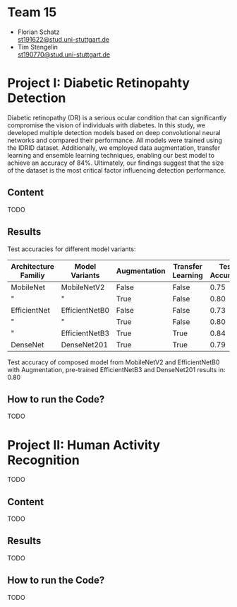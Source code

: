 # Team 15
- Florian Schatz  
  st191622@stud.uni-stuttgart.de
- Tim Stengelin  
  st190770@stud.uni-stuttgart.de

# Project I: Diabetic Retinopahty Detection
Diabetic retinopathy (DR) is a serious ocular condition that can significantly compromise the vision of individuals with diabetes. In this study, we developed multiple detection models based on deep convolutional neural networks and compared their performance. All models were trained using the IDRID dataset. Additionally, we employed data augmentation, transfer learning and ensemble learning techniques, enabling our best model to achieve an accuracy of 84%. Ultimately, our findings suggest that the size of the dataset is the most critical factor influencing detection performance.

## Content
TODO

##  Results
Test accuracies for different model variants:

| **Architecture Familiy** | **Model Variants** | **Augmentation** | **Transfer Learning** | **Test Accuracy** |
|--------------------------|--------------------|------------------|-----------------------|-------------------|
| MobileNet                | MobileNetV2        | False            | False                 | 0.75              |
| "                        | "                  | True             | False                 | 0.80              |
| EfficientNet             | EfficientNetB0     | False            | False                 | 0.73              |
| "                        | "                  | True             | False                 | 0.80              |
| "                        | EfficientNetB3     | True             | True                  | 0.84              |
| DenseNet                 | DenseNet201        | True             | True                  | 0.79              |

Test accuracy of composed model from MobileNetV2 and EfficientNetB0 with Augmentation, pre-trained EfficientNetB3 and DenseNet201 results in: 0.80

## How to run the Code?
TODO

# Project II: Human Activity Recognition
TODO

## Content
TODO

##  Results
TODO

## How to run the Code?
TODO

